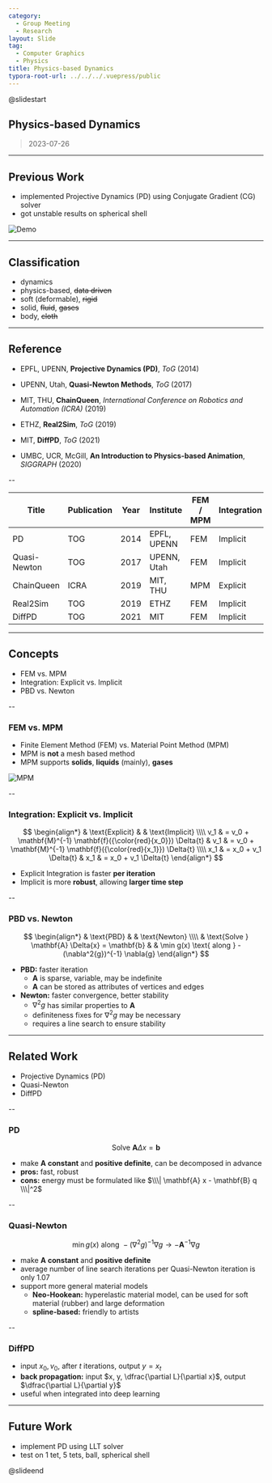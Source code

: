 ```yaml
---
category:
  - Group Meeting
  - Research
layout: Slide
tag:
  - Computer Graphics
  - Physics
title: Physics-based Dynamics
typora-root-url: ../../../.vuepress/public
---
```


@slidestart

## Physics-based Dynamics

> 2023-07-26

---

## Previous Work

- implemented Projective Dynamics (PD) using Conjugate Gradient (CG) solver
- got unstable results on spherical shell

![Demo](/img/2023/2023-05-29T221715Z.png)

---

## Classification

- dynamics
- physics-based, ~~data driven~~
- soft (deformable), ~~rigid~~
- solid, ~~fluid~~, ~~gases~~
- body, ~~cloth~~

---

## Reference

- EPFL, UPENN, **Projective Dynamics (PD)**, _ToG_ (2014)
- UPENN, Utah, **Quasi-Newton Methods**, _ToG_ (2017)
- MIT, THU, **ChainQueen**, _International Conference on Robotics and Automation (ICRA)_ (2019)
- ETHZ, **Real2Sim**, _ToG_ (2019)
- MIT, **DiffPD**, _ToG_ (2021)

- UMBC, UCR, McGill, **An Introduction to Physics-based Animation**, _SIGGRAPH_ (2020)

--

| Title        | Publication | Year | Institute   | FEM / MPM | Integration | PBD / Newton | Diff  |
| ------------ | ----------- | ---- | ----------- | --------- | ----------- | ------------ | ----- |
| PD           | TOG         | 2014 | EPFL, UPENN | FEM       | Implicit    | PBD          | false |
| Quasi-Newton | TOG         | 2017 | UPENN, Utah | FEM       | Implicit    | Newton       | false |
| ChainQueen   | ICRA        | 2019 | MIT, THU    | MPM       | Explicit    | -            | true  |
| Real2Sim     | TOG         | 2019 | ETHZ        | FEM       | Implicit    | Newton       | true  |
| DiffPD       | TOG         | 2021 | MIT         | FEM       | Implicit    | PBD          | true  |

---

## Concepts

- FEM vs. MPM
- Integration: Explicit vs. Implicit
- PBD vs. Newton

--

### FEM vs. MPM

- Finite Element Method (FEM) vs. Material Point Method (MPM)
- MPM is **not** a mesh based method
- MPM supports **solids**, **liquids** (mainly), **gases**

![MPM](https://github.com/taichi-dev/public_files/raw/master/taichi/mpm128.gif)

--

### Integration: Explicit vs. Implicit

$$
\begin{align*}
      & \text{Explicit}                                                  &     & \text{Implicit}                                                  \\\\
  v_1 & = v_0 + \mathbf{M}^{-1} \mathbf{f}({\color{red}{x_0}}) \Delta{t} & v_1 & = v_0 + \mathbf{M}^{-1} \mathbf{f}({\color{red}{x_1}}) \Delta{t} \\\\
  x_1 & = x_0 + v_1 \Delta{t}                                            & x_1 & = x_0 + v_1 \Delta{t}
\end{align*}
$$

- Explicit Integration is faster **per iteration**
- Implicit is more **robust**, allowing **larger time step**

--

### PBD vs. Newton

$$
\begin{align*}
   & \text{PBD}                                      &  & \text{Newton}                                           \\\\
   & \text{Solve } \mathbf{A} \Delta{x} = \mathbf{b} &  & \min g(x) \text{ along } - (\nabla^2{g})^{-1} \nabla{g}
\end{align*}
$$

- **PBD:** faster iteration
  - $\mathbf{A}$ is sparse, variable, may be indefinite
  - $\mathbf{A}$ can be stored as attributes of vertices and edges
- **Newton:** faster convergence, better stability
  - $\nabla^2{g}$ has similar properties to $\mathbf{A}$
  - definiteness fixes for $\nabla^2{g}$ may be necessary
  - requires a line search to ensure stability

---

## Related Work

- Projective Dynamics (PD)
- Quasi-Newton
- DiffPD

--

### PD

$$
\text{Solve } \mathbf{A} \Delta{x} = \mathbf{b}
$$

- make $\mathbf{A}$ **constant** and **positive definite**, can be decomposed in advance
- **pros:** fast, robust
- **cons:** energy must be formulated like $\\\| \mathbf{A} x - \mathbf{B} q \\\|^2$

--

### Quasi-Newton

$$
\min g(x) \text{ along } - (\nabla^2{g})^{-1} \nabla{g} \to - \mathbf{A}^{-1} \nabla{g}
$$

- make $\mathbf{A}$ **constant** and **positive definite**
- average number of line search iterations per Quasi-Newton iteration is only 1.07
- support more general material models
  - **Neo-Hookean:** hyperelastic material model, can be used for soft material (rubber) and large deformation
  - **spline-based:** friendly to artists

--

### DiffPD

- input $x_0, v_0$, after $t$ iterations, output $y = x_t$
- **back propagation:** input $x, y, \dfrac{\partial L}{\partial x}$, output $\dfrac{\partial L}{\partial y}$
- useful when integrated into deep learning

---

## Future Work

- implement PD using LLT solver
- test on 1 tet, 5 tets, ball, spherical shell

@slideend
